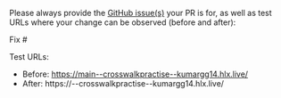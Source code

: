 Please always provide the [GitHub issue(s)](../issues) your PR is for, as well as test URLs where your change can be observed (before and after):

Fix #<gh-issue-id>

Test URLs:
- Before: https://main--crosswalkpractise--kumargg14.hlx.live/
- After: https://<branch>--crosswalkpractise--kumargg14.hlx.live/
